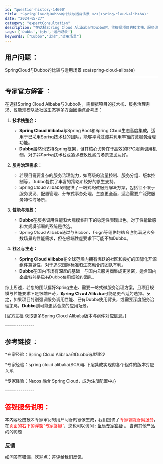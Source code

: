 ```yaml
---
id: "question-history-14600"
title: "SpringCloud与Dubbo的比较与适用场景 sca(spring-cloud-alibaba)"
date: "2024-05-27"
category: "expertConsultation"
description: "在选择Spring Cloud Alibaba与Dubbo时，需根据项目的技术栈、服务治理需求、性能规模以及社区生态等多方面因素综合考虑：1. **技术栈整合：**   - **Spring Cloud Alibaba**与Spring Boot和Spring Cloud生态高度集成，适用于已采用S"
tags: ["Dubbo","比较","适用场景"]
keywords: ["Dubbo","比较","适用场景"]
---
```


## 用户问题 ： 
 SpringCloud与Dubbo的比较与适用场景 sca(spring-cloud-alibaba) 

---------------
## 专家官方解答 ：

在选择Spring Cloud Alibaba与Dubbo时，需根据项目的技术栈、服务治理需求、性能规模以及社区生态等多方面因素综合考虑：

1. **技术栈整合：**
   - **Spring Cloud Alibaba**与Spring Boot和Spring Cloud生态高度集成，适用于已采用Spring技术栈的团队，能够平滑过渡并利用丰富的微服务治理功能。
   - **Dubbo**虽然也支持Spring框架，但其核心优势在于高效的RPC服务调用机制，对于非Spring技术栈或追求极致性能的场景更加友好。

2. **服务治理需求：**
   - 若项目需要复杂的服务治理能力，如高级的流量控制、服务分组、版本控制等，Dubbo提供了丰富的策略和较好的原生支持。
   - Spring Cloud Alibaba则提供了一站式的微服务解决方案，包括但不限于服务发现、配置管理、分布式事务处理，生态更全面，适合需要广泛微服务特性的场景。

3. **性能与规模：**
   - **Dubbo**在服务调用性能和大规模集群下的稳定性表现出色，对于性能敏感和大规模部署的系统是优选。
   - Spring Cloud Alibaba通过与Ribbon、Feign等组件的结合也能满足大多数场景的性能需求，但在极端性能要求下可能不如Dubbo。

4. **社区与生态：**
   - **Spring Cloud Alibaba**在全球范围内拥有活跃的社区和良好的国际化开源组件兼容性，对于追求国际标准和生态融合的团队有利。
   - **Dubbo**在国内市场有深厚的基础，与国内云服务商集成更紧密，适合国内企业特别是已有Dubbo使用经验的团队。

综上所述，若您的团队偏好Spring生态、需要一站式微服务治理方案，且项目规模与性能要求不是极端严苛，**Spring Cloud Alibaba**可能是更合适的选择。反之，如果项目特别强调服务调用性能、已有Dubbo使用背景，或需要深度服务治理策略，**Dubbo**则可能更适合您的应用场景。

[[官方文档](https://sca.aliyun.com/docs/2023/overview/version-explain/) 获取更多Spring Cloud Alibaba版本与组件对应信息。]


<font color="#949494">---------------</font> 


## 参考链接 ：

*专家经验：Spring Cloud Alibaba和Dubbo选型建议 
 
 *专家经验：spring cloud alibaba(SCA)与 下层集成实现的各个组件的版本对应关系 
 
 *专家经验：Nacos 融合 Spring Cloud，成为注册配置中心 


 <font color="#949494">---------------</font> 
 


## <font color="#FF0000">答疑服务说明：</font> 

本内容经由技术专家审阅的用户问答的镜像生成，我们提供了<font color="#FF0000">专家智能答疑服务</font>，在<font color="#FF0000">页面的右下的浮窗”专家答疑“</font>。您也可以访问 : [全局专家答疑](https://opensource.alibaba.com/chatBot) 。 咨询其他产品的的问题

### 反馈
如问答有错漏，欢迎点：[差评](https://ai.nacos.io/user/feedbackByEnhancerGradePOJOID?enhancerGradePOJOId=14607)给我们反馈。
